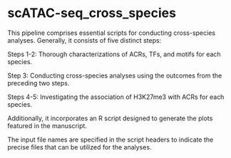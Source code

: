 # scATAC-seq_cross_species

This pipeline comprises essential scripts for conducting cross-species analyses. Generally, it consists of five distinct steps:

Steps 1-2: Thorough characterizations of ACRs, TFs, and motifs for each species.

Step 3: Conducting cross-species analyses using the outcomes from the preceding two steps.

Steps 4-5: Investigating the association of H3K27me3 with ACRs for each species.

Additionally, it incorporates an R script designed to generate the plots featured in the manuscript.

The input file names are specified in the script headers to indicate the precise files that can be utilized for the analyses.
